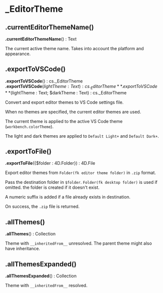# _EditorTheme

## .currentEditorThemeName()

**.currentEditorThemeName**() : Text

The current active theme name. Takes into account the platform and appearance.

## .exportToVSCode()

**.exportToVSCode**() : cs._EditorTheme  
**.exportToVSCode**($lightTheme : Text) : cs._EditorTheme  
**.exportToVSCode**($lightTheme : Text; $darkTheme : Text) : cs._EditorTheme

Convert and export editor themes to VS Code settings file.

When no themes are specified, the current editor themes are used.

The current theme is applied to the active VS Code theme (`workbench.colorTheme`).

The light and dark themes are applied to `Default Light+` and `Default Dark+`.

## .exportToFile()

**.exportToFile**({$folder : 4D.Folder}) : 4D.File

Export editor themes from `Folder(fk editor theme folder)` in `.zip` format.

Pass the destination folder in `$folder`. `Folder(fk desktop folder)` is used if omitted. the folder is created if it doesn't exist.

A numeric suffix is added if a file already exists in destination.

On success, the `.zip` file is returned.

## .allThemes()

**.allThemes**() : Collection

Theme with `__inheritedFrom__` unresolved. The parent theme might also have inheritance.

## .allThemesExpanded()

**.allThemesExpanded**() : Collection

Theme with `__inheritedFrom__` resolved.

